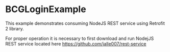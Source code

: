 # BCGLoginExample


This example demonstrates consuming NodeJS REST service using Retrofit 2 library.

For proper operation it is necessary to first download and run NodejJS REST service located here
https://github.com/jalle007/rest-service